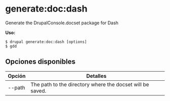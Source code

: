 # generate:doc:dash
Generate the DrupalConsole.docset package for Dash

**Uso:**
```
$ drupal generate:doc:dash [options]
$ gdd  
```

## Opciones disponibles
Opción | Detalles
-------|-------------
--path | The path to the directory where the docset will be saved.
